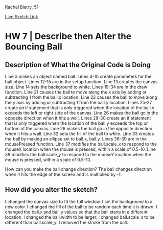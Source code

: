 Rachel Bietry, 51

[Live Sketch Link](https://rbietry.github.io/120-work/hw-7/)


# HW 7 | Describe then Alter the Bouncing Ball

## Description of What the Original Code is Doing


Line 3 makes an object named ball.
Lines 4-10 create parameters for the ball object.
Lines 12-15 are in the setup function.
Line 13 creates the canvas size.
Line 14 sets the background to white.
Lines 19-34 are in the draw function.
Line 21 causes the ball to move along the x axis by adding or subtracting 1 from the ball.x location.
Line 22 causes the ball to move along the y axis by adding or subtracting 1 from the ball.y location.
Lines 25-27 create an if statement that is only triggered when the location of the ball.x exceeds the left or right side of the canvas.
Line 26 makes the ball go in the opposite direction when it hits a wall.
Lines 28-30 create an if statement that is only triggered when the location of the ball.y exceeds the top or bottom of the canvas.
Line 29 makes the ball go in the opposite direction when it hits a wall.
Line 32 sets the fill of the ball to white.
Line 33 creates the ball by making an ellipse set to ball.x, ball.y.
Lines 36-39 are in the mousePressed function.
Line 37 modifies the ball.scale_x to respond to the mouseX location when the mouse is pressed, within a scale of 0.5-10.
Line 38 modifies the ball.scale_y to respond to the mouseY location when the mouse is pressed, within a scale of 0.5-10.

How can you make the ball change direction?
The ball changes direction when it hits the edge of the screen and is multiplied by -1.



## How did you alter the sketch?


I changed the canvas size to fit the full window. I set the background to a new color. I changed the fill of the ball to be random each time it is drawn. I changed the ball.x and ball.y values so that the ball starts in a different location. I changed the ball.width to be larger. I changed ball.scale_x to be different than ball.scale_y. I removed the stroke from the ball.
